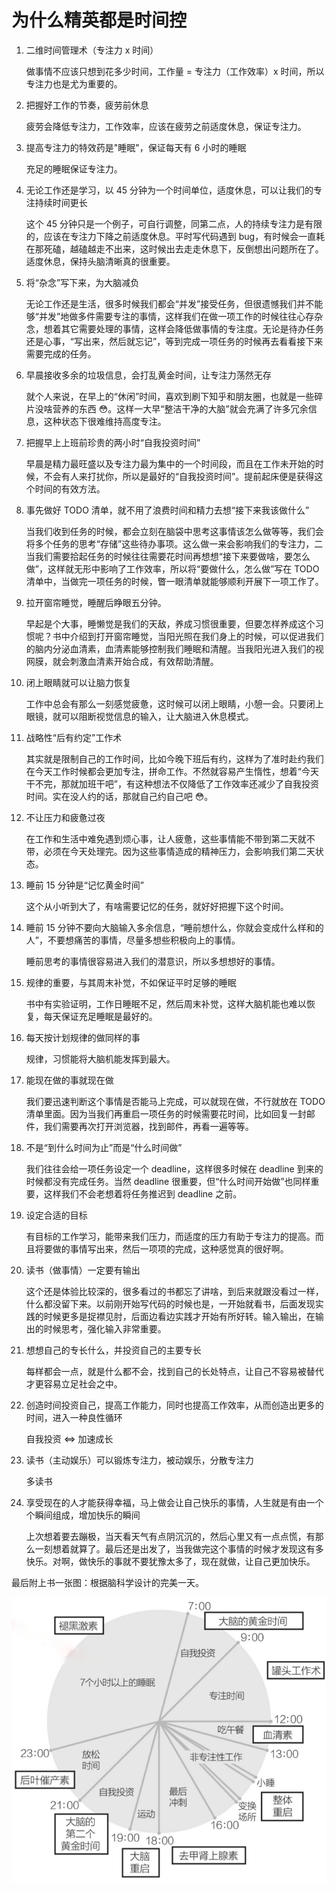 # 为什么精英都是时间控

1. 二维时间管理术（专注力 x 时间）

   做事情不应该只想到花多少时间，工作量 = 专注力（工作效率）x 时间，所以专注力也是尤为重要的。

2. 把握好工作的节奏，疲劳前休息

   疲劳会降低专注力，工作效率，应该在疲劳之前适度休息，保证专注力。

3. 提高专注力的特效药是"睡眠"，保证每天有 6 小时的睡眠

   充足的睡眠保证专注力。

4. 无论工作还是学习，以 45 分钟为一个时间单位，适度休息，可以让我们的专注持续时间更长

   这个 45 分钟只是一个例子，可自行调整，同第二点，人的持续专注力是有限的，应该在专注力下降之前适度休息。平时写代码遇到 bug，有时候会一直耗在那死磕，越磕越走不出来，这时候出去走走休息下，反倒想出问题所在了。适度休息，保持头脑清晰真的很重要。

5. 将“杂念”写下来，为大脑减负

   无论工作还是生活，很多时候我们都会“并发”接受任务，但很遗憾我们并不能够“并发”地做多件需要专注的事情，这样我们在做一项工作的时候往往心存杂念，想着其它需要处理的事情，这样会降低做事情的专注度。无论是待办任务还是心事，“写出来，然后就忘记”，等到完成一项任务的时候再去看看接下来需要完成的任务。

6. 早晨接收多余的垃圾信息，会打乱黄金时间，让专注力荡然无存

   就个人来说，在早上的“休闲”时间，喜欢到刷下知乎和朋友圈，也就是一些碎片没啥营养的东西 😳。这样一大早“整洁干净的大脑”就会充满了许多冗余信息，这种状态下很难维持高度专注。

7. 把握早上上班前珍贵的两小时“自我投资时间”

   早晨是精力最旺盛以及专注力最为集中的一个时间段，而且在工作未开始的时候，不会有人来打扰你，所以是最好的“自我投资时间”。提前起床便是获得这个时间的有效方法。

8. 事先做好 TODO 清单，就不用了浪费时间和精力去想“接下来我该做什么”

   当我们收到任务的时候，都会立刻在脑袋中思考这事情该怎么做等等，我们会将多个任务的思考“存储”这些待办事项。这么做一来会影响我们的专注力，二当我们需要拾起任务的时候往往需要花时间再想想“接下来要做啥，要怎么做”，这样就无形中影响了工作效率，所以将“要做什么，怎么做”写在 TODO 清单中，当做完一项任务的时候，瞥一眼清单就能够顺利开展下一项工作了。

9. 拉开窗帘睡觉，睡醒后睁眼五分钟。

   早起是个大事，睡懒觉是我们的天敌，养成习惯很重要，但要怎样养成这个习惯呢？书中介绍到打开窗帘睡觉，当阳光照在我们身上的时候，可以促进我们的脑内分泌血清素，血清素能够控制我们睡眠和清醒。当我阳光进入我们的视网膜，就会刺激血清素开始合成，有效帮助清醒。

10. 闭上眼睛就可以让脑力恢复

    工作中总会有那么一刻感觉疲惫，这时候可以闭上眼睛，小憩一会。只要闭上眼镜，就可以阻断视觉信息的输入，让大脑进入休息模式。

11. 战略性“后有约定”工作术

    其实就是限制自己的工作时间，比如今晚下班后有约，这样为了准时赴约我们在今天工作时候都会更加专注，拼命工作。不然就容易产生惰性，想着“今天干不完，那就加班干吧”，有这种想法不仅降低了工作效率还减少了自我投资时间。实在没人约的话，那就自己约自己吧 😳。

12. 不让压力和疲惫过夜

    在工作和生活中难免遇到烦心事，让人疲惫，这些事情能不带到第二天就不带，必须在今天处理完。因为这些事情造成的精神压力，会影响我们第二天状态。

13. 睡前 15 分钟是“记忆黄金时间”

    这个从小听到大了，有啥需要记忆的任务，就好好把握下这个时间。

14. 睡前 15 分钟不要向大脑输入多余信息，“睡前想什么，你就会变成什么样和的人”，不要想痛苦的事情，尽量多想些积极向上的事情。

    睡前思考的事情很容易进入我们的潜意识，所以多想想好的事情。

15. 规律的重要，与其周末补觉，不如保证平时足够的睡眠

    书中有实验证明，工作日睡眠不足，然后周末补觉，这样大脑机能也难以恢复，每天保证充足睡眠是最好的。

16. 每天按计划规律的做同样的事

    规律，习惯能将大脑机能发挥到最大。

17. 能现在做的事就现在做

    我们要迅速判断这个事情是否能马上完成，可以就现在做，不行就放在 TODO 清单里面。因为当我们再重启一项任务的时候需要花时间，比如回复一封邮件，我们需要再次打开浏览器，找到邮件，再看一遍等等。

18. 不是“到什么时间为止”而是“什么时间做”

    我们往往会给一项任务设定一个 deadline，这样很多时候在 deadline 到来的时候都没有完成任务。当然 deadline 很重要，但“什么时间开始做”也同样重要，这样我们不会老想着将任务推迟到 deadline 之前。

19. 设定合适的目标

    有目标的工作学习，能带来我们压力，而适度的压力有助于专注力的提高。而且将要做的事情写出来，然后一项项的完成，这种感觉真的很好啊。

20. 读书（做事情）一定要有输出

    这个还是体验比较深的，很多看过的书都忘了讲啥，到后来就跟没看过一样，什么都没留下来。以前刚开始写代码的时候也是，一开始就看书，后面发现实践的时候更多是捉襟见肘，后面边看边实践才开始有所好转。输入输出，在输出的时候思考，强化输入非常重要。

21. 想想自己的专长什么，并投资自己的主要专长

    每样都会一点，就是什么都不会，找到自己的长处特点，让自己不容易被替代才更容易立足社会之中。

22. 创造时间投资自己，提高工作能力，同时也提高工作效率，从而创造出更多的时间，进入一种良性循环

    自我投资 <=> 加速成长

23. 读书（主动娱乐）可以锻炼专注力，被动娱乐，分散专注力

    多读书

24. 享受现在的人才能获得幸福，马上做会让自己快乐的事情，人生就是有由一个个瞬间组成，增加快乐的瞬间

    上次想着要去蹦极，当天看天气有点阴沉沉的，然后心里又有一点点慌，有那么一刻想着就算了。最后还是出发了，当我做完这个事情的时候才发现这有多快乐。对啊，做快乐的事就不要犹豫太多了，现在就做，让自己更加快乐。

最后附上书一张图：根据脑科学设计的完美一天。

![perfectDay.png](./img/perfectDay.png)
